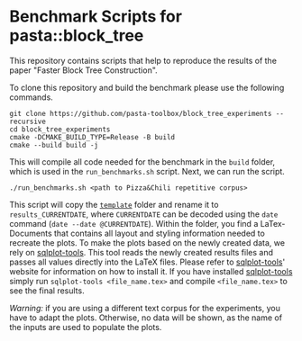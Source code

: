 # Benchmark Scripts for pasta::block_tree

This repository contains scripts that help to reproduce the results of the paper "Faster Block Tree Construction".

To clone this repository and build the benchmark please use the following commands.
```
git clone https://github.com/pasta-toolbox/block_tree_experiments --recursive
cd block_tree_experiments
cmake -DCMAKE_BUILD_TYPE=Release -B build
cmake --build build -j
```
This will compile all code needed for the benchmark in the `build` folder, which is used in the `run_benchmarks.sh` script.
Next, we can run the script.

```
./run_benchmarks.sh <path to Pizza&Chili repetitive corpus>
```

This script will copy the [`template`](template/) folder and rename it to `results_CURRENTDATE`, where `CURRENTDATE` can be decoded using the `date` command (`date --date @CURRENTDATE`).
Within the folder, you find a LaTex-Documents that contains all layout and styling information needed to recreate the plots.
To make the plots based on the newly created data, we rely on [sqlplot-tools][].
This tool reads the newly created results files and passes all values directly into the LaTeX files.
Please refer to [sqlplot-tools]' website for information on how to install it.
If you have installed [sqlplot-tools] simply run `sqlplot-tools <file_name.tex>` and compile `<file_name.tex>` to see the final results.

*Warning:* if you are using a different text corpus for the experiments, you have to adapt the plots.
Otherwise, no data will be shown, as the name of the inputs are used to populate the plots.

[sqlplot-tools]: https://github.com/bingmann/sqlplot-tools/
